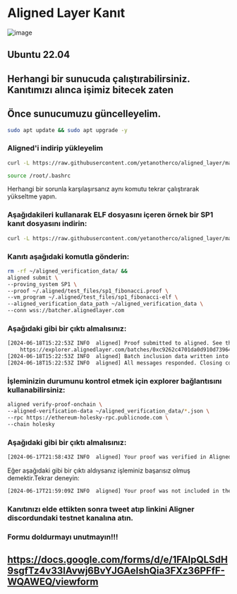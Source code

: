 # Aligned Layer Kanıt


![image](https://github.com/zeycan1/ALIGNEDLAYER-KANIT/assets/108004368/d7da2207-2649-486d-9ba2-a6c98caf86ab)

## Ubuntu 22.04

## Herhangi bir sunucuda çalıştırabilirsiniz. Kanıtımızı alınca işimiz bitecek zaten

##  Önce sunucumuzu güncelleyelim.

```bash
sudo apt update && sudo apt upgrade -y
```

###  Aligned'i indirip yükleyelim


```bash
curl -L https://raw.githubusercontent.com/yetanotherco/aligned_layer/main/batcher/aligned/install_aligned.sh | bash
```
```bash
source /root/.bashrc
```

Herhangi bir sorunla karşılaşırsanız aynı komutu tekrar çalıştırarak yükseltme yapın.


###  Aşağıdakileri kullanarak ELF dosyasını içeren örnek bir SP1 kanıt dosyasını indirin:

```bash
curl -L https://raw.githubusercontent.com/yetanotherco/aligned_layer/main/batcher/aligned/get_proof_test_files.sh | bash
```

###  Kanıtı aşağıdaki komutla gönderin:

```bash
rm -rf ~/aligned_verification_data/ &&
aligned submit \
--proving_system SP1 \
--proof ~/.aligned/test_files/sp1_fibonacci.proof \
--vm_program ~/.aligned/test_files/sp1_fibonacci-elf \
--aligned_verification_data_path ~/aligned_verification_data \
--conn wss://batcher.alignedlayer.com
```

###  Aşağıdaki gibi bir çıktı almalısınız:

```bash
[2024-06-18T15:22:53Z INFO  aligned] Proof submitted to aligned. See the batch in the explorer:
    https://explorer.alignedlayer.com/batches/0xc9262c4701da0d910d73964bb8b0fced7e9f3601b1e400e294a7a6a7048243f3
[2024-06-18T15:22:53Z INFO  aligned] Batch inclusion data written into /root/aligned_verification_data/c9262c4701da0d910d73964bb8b0fced7e9f3601b1e400e294a7a6a7048243f3_21.json
[2024-06-18T15:22:53Z INFO  aligned] All messages responded. Closing connection...
```

###  İşleminizin durumunu kontrol etmek için explorer bağlantısını kullanabilirsiniz:

```bash
aligned verify-proof-onchain \
--aligned-verification-data ~/aligned_verification_data/*.json \
--rpc https://ethereum-holesky-rpc.publicnode.com \
--chain holesky
```

###  Aşağıdaki gibi bir çıktı almalısınız:

```bash
[2024-06-17T21:58:43Z INFO  aligned] Your proof was verified in Aligned and included in the batch!
```

Eğer aşağıdaki gibi bir çıktı aldıysanız işleminiz başarısız olmuş demektir.Tekrar deneyin:

```bash
[2024-06-17T21:59:09Z INFO  aligned] Your proof was not included in the batch.
```


### Kanıtınızı elde ettikten sonra tweet atıp linkini Aligner discordundaki testnet kanalına atın.

### Formu doldurmayı unutmayın!!!


##  https://docs.google.com/forms/d/e/1FAIpQLSdH9sgfTz4v33lAvwj6BvYJGAeIshQia3FXz36PFfF-WQAWEQ/viewform





